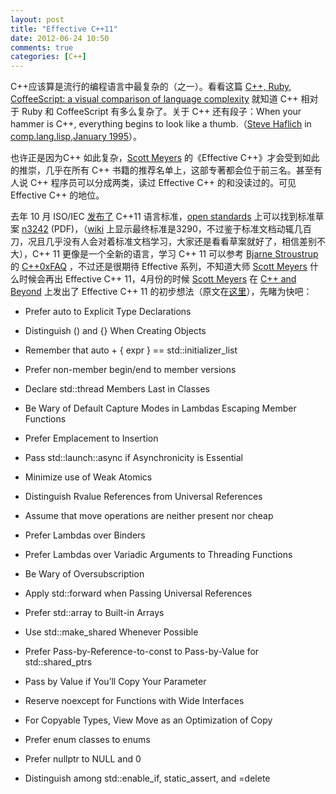 ```yaml
---
layout: post
title: "Effective C++11"
date: 2012-06-24 10:50
comments: true
categories: [C++] 
---
```

C++应该算是流行的编程语言中最复杂的（之一）。看看这篇 [C++, Ruby, CoffeeScript: a visual comparison of language complexity][00] 就知道 C++ 相对于 Ruby 和 CoffeeScript 有多么复杂了。关于 C++ 还有段子：When your hammer is C++, everything begins to look like a thumb.（[Steve Haflich][01] in [comp.lang.lisp,January 1995][02]）。

  [00]: http://www.cpprocks.com/cpp-ruby-coffeescript-language-complexity/
  [01]: http://www.franz.com/~smh/index.html
  [02]: https://groups.google.com/forum/?fromgroups=#!msg/comp.lang.lisp/jJ9gOviA6e8/6zIV-KWjuVsJ

也许正是因为C++ 如此复杂，[Scott Meyers][meyers] 的《Effective C++》才会受到如此的推崇，几乎在所有 C++ 书籍的推荐名单上，这部专著都会位于前三名。甚至有人说 C++ 程序员可以分成两类，读过 Effective C++ 的和没读过的。可见 Effective C++ 的地位。

<!-- more -->
去年 10 月 ISO/IEC [发布了][20] C++11 语言标准，[open standards][21] 上可以找到标准草案 [n3242][22] (PDF)，（[wiki][23] 上显示最终标准是3290，不过鉴于标准文档动辄几百刀，况且几乎没有人会对着标准文档学习，大家还是看看草案就好了，相信差别不大），C++ 11 更像是一个全新的语言，学习 C++ 11 可以参考 [Bjarne Stroustrup][24] 的 [C++0xFAQ][25] ，不过还是很期待 Effective 系列，不知道大师 [Scott Meyers][meyers] 什么时候会再出 Effective C++ 11，4月份的时候 [Scott Meyers][meyers] 在 [C++ and Beyond][26] 上发出了 Effective C++ 11 的初步想法（原文在[这里][27]），先睹为快吧：

* Prefer auto to Explicit Type Declarations
* Distinguish () and {} When Creating Objects
* Remember that auto + { expr } == std::initializer_list
* Prefer non-member begin/end to member versions
* Declare std::thread Members Last in Classes
* Be Wary of Default Capture Modes in Lambdas Escaping Member Functions
* Prefer Emplacement to Insertion
* Pass std::launch::async if Asynchronicity is Essential
* Minimize use of Weak Atomics
* Distinguish Rvalue References from Universal References
* Assume that move operations are neither present nor cheap
* Prefer Lambdas over Binders
* Prefer Lambdas over Variadic Arguments to Threading Functions
* Be Wary of Oversubscription
* Apply std::forward when Passing Universal References
* Prefer std::array to Built-in Arrays
* Use std::make_shared Whenever Possible
* Prefer Pass-by-Reference-to-const to Pass-by-Value for std::shared_ptrs
* Pass by Value if You’ll Copy Your Parameter
* Reserve noexcept for Functions with Wide Interfaces
* For Copyable Types, View Move as an Optimization of Copy
* Prefer enum classes to enums
* Prefer nullptr to NULL and 0
* Distinguish among std::enable_if, static_assert, and =delete

  [20]: http://www.iso.org/iso/pressrelease.htm?refid=Ref1472
  [21]: http://open-std.org/
  [22]: http://www.open-std.org/jtc1/sc22/wg21/docs/papers/2011/n3242.pdf
  [23]: http://en.wikipedia.org/wiki/C%2B%2B11#C.2B.2B_Standards_Committee_papers
  [24]: http://www.research.att.com/~bs
  [25]: http://www2.research.att.com/~bs/C++0xFAQ.html
  [26]: http://cppandbeyond.com/
  [27]: http://cppandbeyond.com/2012/04/16/session-topic-initial-thoughts-on-effective-c11/
  [meyers]: http://www.aristeia.com/

